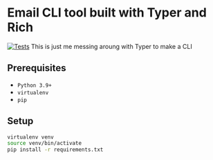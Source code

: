 # Email CLI tool built with Typer and Rich

[![Tests](https://github.com/harrysharma1/email-cli/actions/workflows/work.yml/badge.svg)](https://github.com/harrysharma1/email-cli/actions/workflows/work.yml)
This is just me messing aroung with Typer to make a CLI

## Prerequisites

- `Python 3.9+`
- `virtualenv`
- `pip`

## Setup

```bash
virtualenv venv
source venv/bin/activate
pip install -r requirements.txt
```
